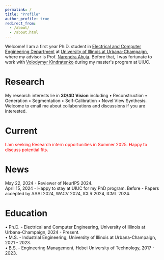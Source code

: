 ```yaml
---
permalink: /
title: "Profile"
author_profile: true
redirect_from: 
  - /about/
  - /about.html
---
```


Welcome! I am a first year Ph.D. student in [Electrical and Computer Engineering Department](https://ece.illinois.edu/) at [University of Illinois at Urbana-Champaign](https://illinois.edu/), where my advisor is Prof. [Narendra Ahuja](https://scholar.google.ca/citations?user=dY7OSl0AAAAJ&hl=en). Before that, I was fortunate to work with [Volodymyr Kindratenko](https://ece.illinois.edu/about/directory/faculty/kindrtnk) during my master's program at UIUC.

Research
======
My research interests lie in **3D/4D Vision** including • Reconstruction • Generation • Segmentation • Self-Calibration • Novel View Synthesis. <br>
Welcome to email me about collaborations and discussions if you are interested.

Current
======
<span style="color:red">I am seeking Research intern opportunities in Summer 2025. Happy to discuss potential fits.</span> <br>

News
======
May 22, 2024 - Reviewer of NeurIPS 2024.<br>
April 15, 2024 - Happy to stay at UIUC for my PhD program.
Before - Papers accepted by AAAI 2024, WACV 2024, ICLR 2024, ICML 2024.

Education
======
• Ph.D. - Electrical and Computer Engineering, University of Illinois at Urbana-Champaign, 2024 - Present. <br>
• M.S. - Industrial Engineering, University of Illinois at Urbana-Champaign, 2021 - 2023. <br>
• B.S. - Engineering Management, Hebei University of Technology, 2017 - 2023. <br>



